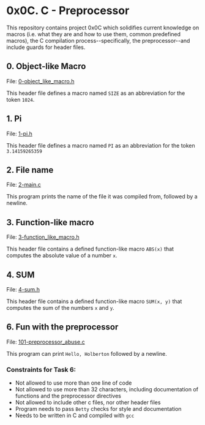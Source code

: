 # 0x0C. C - Preprocessor

This repository contains project 0x0C which solidifies current knowledge on macros (i.e. what they are and how to use them, common predefined macros), the C compilation process--specifically, the preprocessor--and include guards for header files.

## 0. Object-like Macro
File: [0-object_like_macro.h](https://github.com/fcantor/holbertonschool-low_level_programming/blob/master/0x0D-structures_typedef/5-free_dog.c)

This header file defines a macro named ```SIZE``` as an abbreviation for the token ```1024```.

## 1. Pi
File: [1-pi.h](https://github.com/fcantor/holbertonschool-low_level_programming/blob/master/0x0C-preprocessor/1-pi.h)

This header file defines a macro named ```PI``` as an abbreviation for the token ```3.14159265359```

## 2. File name
File: [2-main.c](https://github.com/fcantor/holbertonschool-low_level_programming/blob/master/0x0C-preprocessor/2-main.c)

This program prints the name of the file it was compiled from, followed by a newline.

## 3. Function-like macro
File: [3-function_like_macro.h](https://github.com/fcantor/holbertonschool-low_level_programming/blob/master/0x0C-preprocessor/3-function_like_macro.h)

This header file contains a defined function-like macro ```ABS(x)``` that computes the absolute value of a number ```x```.

## 4. SUM
File: [4-sum.h](https://github.com/fcantor/holbertonschool-low_level_programming/blob/master/0x0C-preprocessor/4-sum.h)

This header file contains a defined function-like macro ```SUM(x, y)``` that computes the sum of the numbers ```x``` and ```y```.

## 6. Fun with the preprocessor
File: [101-preprocessor_abuse.c](https://github.com/fcantor/holbertonschool-low_level_programming/blob/master/0x0C-preprocessor/101-preprocessor_abuse.c)

This program can print ```Hello, Holberton``` followed by a newline.
### Constraints for Task 6:
* Not allowed to use more than one line of code
* Not allowed to use more than 32 characters, including documentation of functions and the preprocessor directives
* Not allowed to include other c files, nor other header files
* Program needs to pass ```Betty``` checks for style and documentation
* Needs to be written in C and compiled with ```gcc```